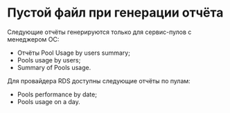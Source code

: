 # Пустой файл при генерации отчёта

Следующие отчёты генерируются только для сервис-пулов с менеджером ОС:

* Отчёты Pool Usage by users summary;
* Pools usage by users;
* Summary of Pools usage.

Для провайдера RDS доступны следующие отчёты по пулам: &#x20;

* Pools performance by date;
* Pools usage on a day.

